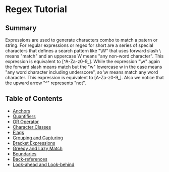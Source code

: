 # Regex Tutorial


## Summary
Expressions are used to generate characters combo to match a patern or string. For regular expressions or regex for short are a series of special characters that defines a search pattern like "\W" that uses forward slash \ means "match" and an uppercase W means "any non-word character". This expression is equivalent to [^A-Za-z0-9_].
While the expression "\w" again the forward slash means match but the "w" lowercase w in the case means "any word character including underscore", so \w means match any word character. This expression is equivalent to [A-Za-z0-9_]. Also we notice that the upward arrow "^" represents "not". 


## Table of Contents
- [Anchors](#anchors)
- [Quantifiers](#quantifiers)
- [OR Operator](#or-operator)
- [Character Classes](#character-classes)
- [Flags](#flags)
- [Grouping and Capturing](#grouping-and-capturing)
- [Bracket Expressions](#bracket-expressions)
- [Greedy and Lazy Match](#greedy-and-lazy-match)
- [Boundaries](#boundaries)
- [Back-references](#back-references)
- [Look-ahead and Look-behind](#look-ahead-and-look-behind)

